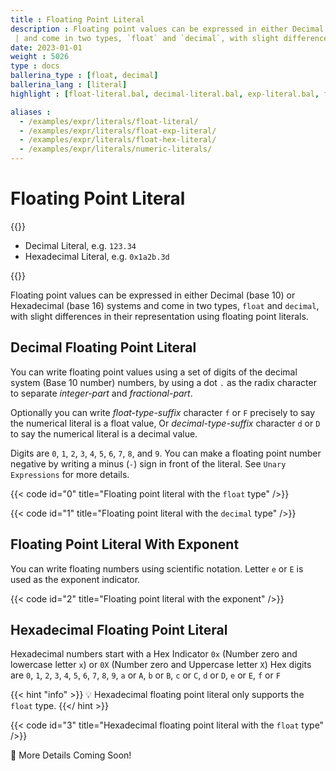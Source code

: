 ```yaml
---
title : Floating Point Literal
description : Floating point values can be expressed in either Decimal (base 10) or Hexadecimal (base 16) systems
 | and come in two types, `float` and `decimal`, with slight differences in their representation using floating point literals.
date: 2023-01-01
weight : 5026
type : docs
ballerina_type : [float, decimal]
ballerina_lang : [literal]
highlight : [float-literal.bal, decimal-literal.bal, exp-literal.bal, float-hex-literal.bal]

aliases : 
  - /examples/expr/literals/float-literal/
  - /examples/expr/literals/float-exp-literal/
  - /examples/expr/literals/float-hex-literal/
  - /examples/expr/literals/numeric-literals/
---
```


# Floating Point Literal

{{<md class="syntax">}}

* Decimal Literal, e.g. `123.34`
* Hexadecimal Literal, e.g. `0x1a2b.3d`

{{</md>}}

Floating point values can be expressed in either Decimal (base 10) or Hexadecimal (base 16) systems 
and come in two types, `float` and `decimal`, with slight differences in their representation using floating point literals.
<!--more-->

## Decimal Floating Point Literal

You can write floating point values using a set of digits of the decimal system (Base 10 number) numbers, 
by using a dot `.` as the radix character to separate *integer-part* and *fractional-part*.

Optionally you can write *float-type-suffix* character `f` or `F` precisely to say the numerical literal is a float
value, Or *decimal-type-suffix* character `d` or `D` to say the numerical literal is a decimal value.

Digits are `0`, `1`, `2`, `3`, `4`, `5`, `6`, `7`, `8`, and `9`. You can make a floating point number negative by
writing a minus (`-`) sign in front of the literal. See `Unary Expressions` for more details.


{{< code id="0" title="Floating point literal with the `float` type" />}}

{{< code id="1" title="Floating point literal with the `decimal` type" />}}

## Floating Point Literal With Exponent

You can write floating numbers using scientific notation. Letter `e` or `E` is used as the exponent indicator.

{{< code id="2" title="Floating point literal with the exponent" />}}

## Hexadecimal Floating Point Literal

Hexadecimal numbers start with a Hex Indicator `0x` (Number zero and lowercase letter `x`) or `0X`
(Number zero and Uppercase letter `X`) Hex digits are `0`, `1`, `2`, `3`, `4`, `5`, `6`, `7`, `8`, 
`9`, `a` or `A`, `b` or `B`, `c` or `C`, `d` or `D`, `e` or `E`, `f` or `F`

{{< hint "info" >}}
💡 Hexadecimal floating point literal only supports the `float` type.
{{</ hint >}}

{{< code id="3" title="Hexadecimal floating point literal with the `float` type" />}}

[//]: # (## Conversion Using `toString` and `fromString`)

🚧 More Details Coming Soon!
